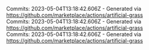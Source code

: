 Commits: 2023-05-04T13:18:42.606Z - Generated via https://github.com/marketplace/actions/artificial-grass
<br>
Commits: 2023-05-04T13:18:42.606Z - Generated via https://github.com/marketplace/actions/artificial-grass
<br>
Commits: 2023-05-04T13:18:42.606Z - Generated via https://github.com/marketplace/actions/artificial-grass
<br>
